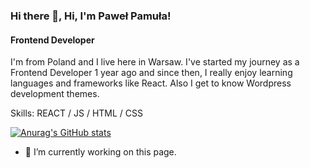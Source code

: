 ### Hi there 👋, Hi, I'm Paweł Pamuła!
#### Frontend Developer
I'm from Poland and I live here in Warsaw. I've started my journey as a Frontend Developer 1 year ago and since then, I really enjoy learning languages and frameworks like React. Also I get to know Wordpress development themes.

Skills: REACT / JS / HTML / CSS

[![Anurag's GitHub stats](https://github-readme-stats.vercel.app/api?username=PawelPamula1)](https://github.com/anuraghazra/github-readme-stats)


- 🔭 I’m currently working on this page. 

